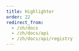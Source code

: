 ```yaml
---
title: Highlighter
order: 22
redirect_from:
  - /zh/docs
  - /zh/docs/api
  - /zh/docs/api/registry
---
```

